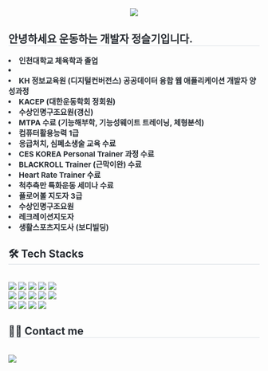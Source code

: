 
<div align= "center">
    <img src="https://capsule-render.vercel.app/api?type=waving&color=0:18ec9b,100:efcccc&height=180&text=Welcome%20to%20jung%20GitHub&animation=fadeIn&fontColor=ffffff&fontSize=50" />
    </div>
    <div style="text-align: left;"> 
    <h2 style="border-bottom: 1px solid #d8dee4; color: #282d33;"> 안녕하세요 운동하는 개발자 정슬기입니다. </h2>  
    <div style="font-weight: 700; font-size: 15px; text-align: left; color: #282d33;"> <li> 인천대학교 체육학과 졸업</li><li> </li><li> KH 정보교육원 (디지털컨버전스) 공공데이터 융합 웹 애플리케이션 개발자 양성과정</li><li> KACEP (대한운동학회 정회원)</li><li> 수상인명구조요원(갱신)</li><li> MTPA 수료 (기능해부학, 기능성웨이트 트레이닝, 체형분석)</li><li> 컴퓨터활용능력 1급 </li><li> 응급처치, 심폐소생술 교육 수료</li><li> CES KOREA Personal Trainer 과정 수료</li><li> BLACKROLL Trainer (근막이완) 수료</li><li> Heart Rate Trainer 수료</li><li> 척추측만 특화운동 세미나 수료</li><li> 플로어볼 지도자 3급</li><li> 수상인명구조요원</li><li> 레크레이션지도자</li><li> 생활스포츠지도사 (보디빌딩)</li></li></li> </div> 
    </div>
    <div style="text-align: left;">
    <h2 style="border-bottom: 1px solid #d8dee4; color: #282d33;"> 🛠️ Tech Stacks </h2> <br> 
    <div style="margin: ; text-align: left;" "text-align: left;"> <img src="https://img.shields.io/badge/CSS3-1572B6?style=for-the-badge&logo=CSS3&logoColor=white">
          <img src="https://img.shields.io/badge/Git-F05032?style=for-the-badge&logo=Git&logoColor=white">
          <img src="https://img.shields.io/badge/Github-181717?style=for-the-badge&logo=Github&logoColor=white">
          <img src="https://img.shields.io/badge/HTML5-E34F26?style=for-the-badge&logo=HTML5&logoColor=white">
          <img src="https://img.shields.io/badge/jQuery-0769AD?style=for-the-badge&logo=jQuery&logoColor=white">
          <br/><img src="https://img.shields.io/badge/Java-007396?style=for-the-badge&logo=Java&logoColor=white">
          <img src="https://img.shields.io/badge/Javascript-F7DF1E?style=for-the-badge&logo=Javascript&logoColor=white">
          <img src="https://img.shields.io/badge/MySQL-4479A1?style=for-the-badge&logo=MySQL&logoColor=white">
          <img src="https://img.shields.io/badge/Oracle-F80000?style=for-the-badge&logo=Oracle&logoColor=white">
          <img src="https://img.shields.io/badge/Notion-000000?style=for-the-badge&logo=Notion&logoColor=white">
          <br/><img src="https://img.shields.io/badge/React-61DAFB?style=for-the-badge&logo=React&logoColor=white">
          <img src="https://img.shields.io/badge/Spring-6DB33F?style=for-the-badge&logo=Spring&logoColor=white">
          <img src="https://img.shields.io/badge/Slack-4A154B?style=for-the-badge&logo=Slack&logoColor=white">
          <img src="https://img.shields.io/badge/Spring Boot-6DB33F?style=for-the-badge&logo=Spring Boot&logoColor=white">
          </div>
    </div>
    <div style="text-align: left;">
    <h2 style="border-bottom: 1px solid #d8dee4; color: #282d33;"> 🧑‍💻 Contact me </h2> <br> 
    <div style="text-align: left;"> <a href=https://www.notion.so/2f021fa4d2b742a78d271bba3453b7dc> <img src="https://img.shields.io/badge/Notion-000000?style=for-the-badge&logo=Notion&logoColor=white&link=https://www.notion.so/2f021fa4d2b742a78d271bba3453b7dc"> </a>
          </div>  <br> 
    <div style="text-align: left;">  </div> 
    </div>
    
